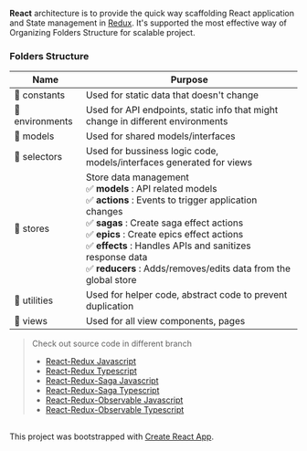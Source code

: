 **React** architecture is to provide the quick way scaffolding React application and State management in [Redux](https://redux.js.org/).
It's supported the most effective way of Organizing Folders Structure for scalable project.

### Folders Structure

| Name                       | Purpose                                                                                                                                                                                                                                                                                                                                                                                                                                                      |
| -------------------------- | ------------------------------------------------------------------------------------------------------------------------------------------------------------------------------------------------------------------------------------------------------------------------------------------------------------------------------------------------------------------------------------------------------------------------------------------------------------ |
| :file_folder: constants    | Used for static data that doesn't change                                                                                                                                                                                                                                                                                                                                                                                                                     |
| :file_folder: environments | Used for API endpoints, static info that might change in different environments                                                                                                                                                                                                                                                                                                                                                                              |
| :file_folder: models       | Used for shared models/interfaces                                                                                                                                                                                                                                                                                                                                                                                                                            |
| :file_folder: selectors    | Used for bussiness logic code, models/interfaces generated for views                                                                                                                                                                                                                                                                                                                                                                                         |
| :file_folder: stores       | Store data management <br> :white_check_mark: **models** : API related models <br> :white_check_mark: **actions** : Events to trigger application changes <br> :white_check_mark: **sagas** : Create saga effect actions <br> :white_check_mark: **epics** : Create epics effect actions <br> :white_check_mark: **effects** : Handles APIs and sanitizes response data <br> :white_check_mark: **reducers** : Adds/removes/edits data from the global store |
| :file_folder: utilities    | Used for helper code, abstract code to prevent duplication                                                                                                                                                                                                                                                                                                                                                                                                   |
| :file_folder: views        | Used for all view components, pages                                                                                                                                                                                                                                                                                                                                                                                                                          |

> Check out source code in different branch
>
> - [React-Redux Javascript](https://github.com/vanthienpc/react-architecture/tree/redux-js)
> - [React-Redux Typescript](https://github.com/vanthienpc/react-architecture/tree/redux-ts)
> - [React-Redux-Saga Javascript](https://github.com/vanthienpc/react-architecture/tree/redux-saga-js)
> - [React-Redux-Saga Typescript](https://github.com/vanthienpc/react-architecture/tree/redux-saga-ts)
> - [React-Redux-Observable Javascript](https://github.com/vanthienpc/react-architecture/tree/redux-observable-js)
> - [React-Redux-Observable Typescript](https://github.com/vanthienpc/react-architecture/tree/redux-observable-ts)

##

This project was bootstrapped with [Create React App](https://github.com/facebook/create-react-app).
